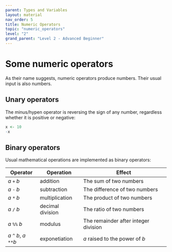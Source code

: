 ```yaml
---
parent: Types and Variables 
layout: material 
nav_order: 5
title: Numeric Operators 
topic: "numeric_operators"
level: "2"
grand_parent: "Level 2 - Advanced Beginner"
---
```


# Some numeric operators

As their name suggests, numeric operators produce numbers. Their usual input is also numbers.

## Unary operators

The minus/hypen operator is reversing the sign of any number, regardless whether it is positive or negative:

```R
x <- 10
-x
```

## Binary operators

Usual mathematical operations are implemented as binary operators:

| Operator                 | Operation        | Effect                               |
|--------------------------|------------------|--------------------------------------|
| *a* `+` *b*              | addition         | The sum of two numbers               |
| *a* `-` *b*              | subtraction      | The difference of two numbers        |
| *a* `*` *b*              | multiplication   | The product of two numbers           |
| *a* `/` *b*              | decimal division | The ratio of two numbers             |
| *a* `%%` *b*             | modulus          | The remainder after integer division |
| *a* `^` *b*, *a* `**`*b* | exponetiation    | *a* raised to the power of *b*       |





